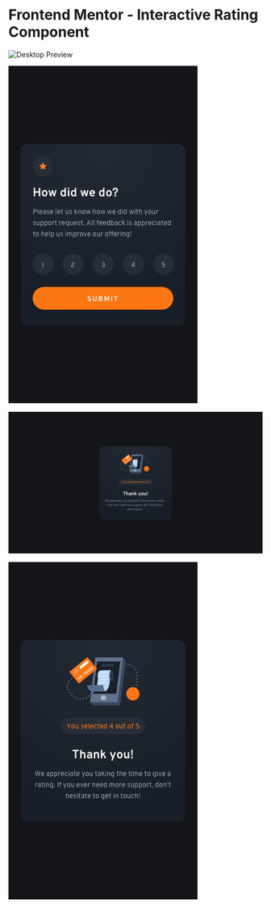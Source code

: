 # Frontend Mentor - Interactive Rating Component

![Desktop Preview](./design/desktop-design.jpg)

![Mobile Preview](./design/mobile-design.jpg)

![Desktop Thank You Preview](./design/desktop-thank-you-state.jpg)

![Mobile Thank You Preview](./design/mobile-thank-you-state.jpg)
